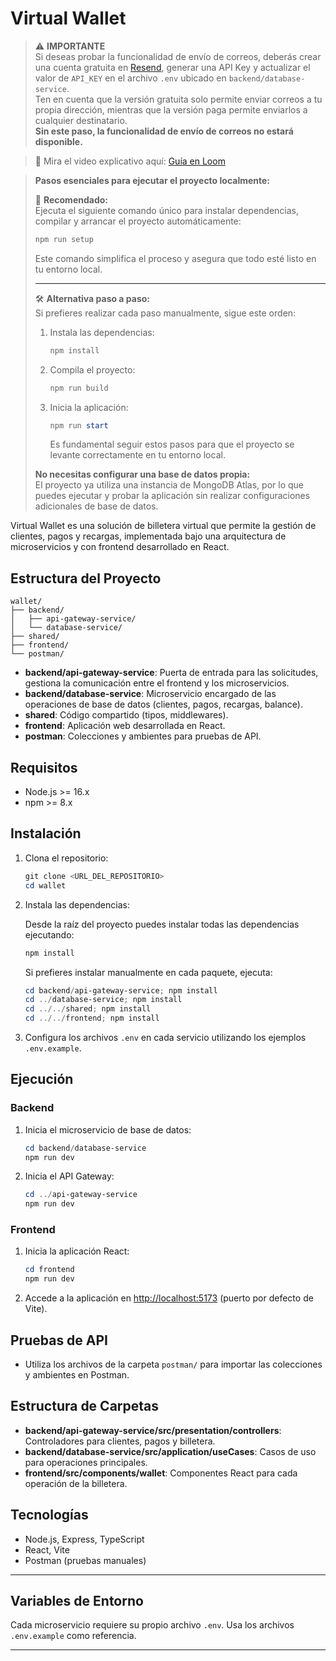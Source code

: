 # Virtual Wallet

> ⚠️ **IMPORTANTE**  
> Si deseas probar la funcionalidad de envío de correos, deberás crear una cuenta gratuita en [Resend](https://resend.com), generar una API Key y actualizar el valor de `API_KEY` en el archivo `.env` ubicado en `backend/database-service`.  
> Ten en cuenta que la versión gratuita solo permite enviar correos a tu propia dirección, mientras que la versión paga permite enviarlos a cualquier destinatario.  
> **Sin este paso, la funcionalidad de envío de correos no estará disponible.**

> 🎥 Mira el video explicativo aquí: [Guía en Loom](https://www.loom.com/share/b67472950a7b49b1ac85d12654459c31?sid=4d3b9fdf-3097-4ef0-a112-c832b5df30b8)

> **Pasos esenciales para ejecutar el proyecto localmente:**
>
> 🚀 **Recomendado:**  
> Ejecuta el siguiente comando único para instalar dependencias, compilar y arrancar el proyecto automáticamente:
>
> ```powershell
> npm run setup
> ```
>
> Este comando simplifica el proceso y asegura que todo esté listo en tu entorno local.
>
> ---
>
> 🛠️ **Alternativa paso a paso:**  
> Si prefieres realizar cada paso manualmente, sigue este orden:
>
> 1. Instala las dependencias:
>    ```powershell
>    npm install
>    ```
> 2. Compila el proyecto:
>    ```powershell
>    npm run build
>    ```
> 3. Inicia la aplicación:
>    ```powershell
>    npm run start
>    ```
>    Es fundamental seguir estos pasos para que el proyecto se levante correctamente en tu entorno local.
>
> **No necesitas configurar una base de datos propia:**  
> El proyecto ya utiliza una instancia de MongoDB Atlas, por lo que puedes ejecutar y probar la aplicación sin realizar configuraciones adicionales de base de datos.

Virtual Wallet es una solución de billetera virtual que permite la gestión de clientes, pagos y recargas, implementada bajo una arquitectura de microservicios y con frontend desarrollado en React.

## Estructura del Proyecto

```
wallet/
├── backend/
│   ├── api-gateway-service/
│   └── database-service/
├── shared/
├── frontend/
└── postman/
```

- **backend/api-gateway-service**: Puerta de entrada para las solicitudes, gestiona la comunicación entre el frontend y los microservicios.
- **backend/database-service**: Microservicio encargado de las operaciones de base de datos (clientes, pagos, recargas, balance).
- **shared**: Código compartido (tipos, middlewares).
- **frontend**: Aplicación web desarrollada en React.
- **postman**: Colecciones y ambientes para pruebas de API.

## Requisitos

- Node.js >= 16.x
- npm >= 8.x

## Instalación

1. Clona el repositorio:

   ```powershell
   git clone <URL_DEL_REPOSITORIO>
   cd wallet
   ```

2. Instala las dependencias:

   Desde la raíz del proyecto puedes instalar todas las dependencias ejecutando:

   ```powershell
   npm install
   ```

   Si prefieres instalar manualmente en cada paquete, ejecuta:

   ```powershell
   cd backend/api-gateway-service; npm install
   cd ../database-service; npm install
   cd ../../shared; npm install
   cd ../../frontend; npm install
   ```

3. Configura los archivos `.env` en cada servicio utilizando los ejemplos `.env.example`.

## Ejecución

### Backend

1. Inicia el microservicio de base de datos:

   ```powershell
   cd backend/database-service
   npm run dev
   ```

2. Inicia el API Gateway:

   ```powershell
   cd ../api-gateway-service
   npm run dev
   ```

### Frontend

1. Inicia la aplicación React:

   ```powershell
   cd frontend
   npm run dev
   ```

2. Accede a la aplicación en [http://localhost:5173](http://localhost:5173) (puerto por defecto de Vite).

## Pruebas de API

- Utiliza los archivos de la carpeta `postman/` para importar las colecciones y ambientes en Postman.

## Estructura de Carpetas

- **backend/api-gateway-service/src/presentation/controllers**: Controladores para clientes, pagos y billetera.
- **backend/database-service/src/application/useCases**: Casos de uso para operaciones principales.
- **frontend/src/components/wallet**: Componentes React para cada operación de la billetera.

## Tecnologías

- Node.js, Express, TypeScript
- React, Vite
- Postman (pruebas manuales)

---

## Variables de Entorno

Cada microservicio requiere su propio archivo `.env`. Usa los archivos `.env.example` como referencia.

---
